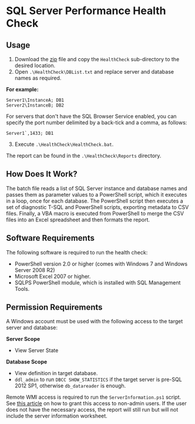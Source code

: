 # SQL Server Performance Health Check

## Usage

1. Download the [zip] file and copy the `HealthCheck` sub-directory to the
   desired location.
2. Open `.\HealthCheck\DBList.txt` and replace server and database names as
   required.

**For example:**

    Server1\InstanceA; DB1
    Server2\InstanceB; DB2

For servers that don't have the SQL Browser Service enabled, you can specify the
port number delimited by a back-tick and a comma, as follows:

    Server1`,1433; DB1

3. Execute `.\HealthCheck\HealthCheck.bat`.

The report can be found in the `.\HealthCheck\Reports` directory.

## How Does It Work?

The batch file reads a list of SQL Server instance and database names and passes
them as parameter values to a PowerShell script, which it executes in a loop,
once for each database. The PowerShell script then executes a set of diagnostic
T-SQL and PowerShell scripts, exporting metadata to CSV files. Finally, a VBA
macro is executed from PowerShell to merge the CSV files into an Excel
spreadsheet and then formats the report.

## Software Requirements

The following software is required to run the health check:

- PowerShell version 2.0 or higher (comes with Windows 7 and Windows Server 2008 R2)
- Microsoft Excel 2007 or higher.
- SQLPS PowerShell module, which is installed with SQL Management Tools.

## Permission Requirements

A Windows account must be used with the following access to the target server
and database:

**Server Scope**

- View Server State

**Database Scope**

- View definition in target database.
- `ddl_admin` to run `DBCC SHOW_STATISTICS` if the target server is pre-SQL 2012
  SP1, otherwise `db_datareader` is enough.

Remote WMI access is required to run the `ServerInformation.ps1` script. See
[this article] on how to grant this access to non-admin users. If the user does
not have the necessary access, the report will still run but will not include
the server information worksheet.

[zip]: https://github.com/jonlabelle/HealthCheck/archive/master.zip
[this article]: http://www.adilhindistan.com/2013/10/permissions-to-access-wmi-remotely.html
